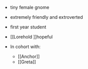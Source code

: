 - tiny female gnome
- extremely friendly and extroverted
- first year student

- [[Lorehold ]]hopeful

- In cohort with:
	- [[Anchor]]
	- [[Greta]]
